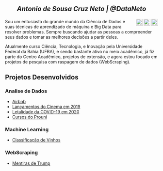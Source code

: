 ## <p align="center">*Antonio de Sousa Cruz Neto | @DataNeto* </p>

[<img align="right" alt="codeSTACKr | Twitter" width="22px" src="https://cdn.jsdelivr.net/npm/simple-icons@v3/icons/twitter.svg" />][twitter]
[<img align="right" alt="codeSTACKr | LinkedIn" width="22px" src="https://cdn.jsdelivr.net/npm/simple-icons@v3/icons/linkedin.svg" />][linkedin]
[<img align="right" alt="codeSTACKr | Instagram" width="22px" src="https://cdn.jsdelivr.net/npm/simple-icons@v3/icons/instagram.svg" />][instagram]


[twitter]: https://twitter.com/Antoniocruzds
[instagram]: https://instagram.com/DataNeto
[linkedin]: https://linkedin.com/in/antoniocruzds



  Sou um entusiasta do grande mundo da Ciência de Dados e suas técnicas de aprendizado de máquina e Big Data para resolver problemas. Sempre buscando ajudar as pessoas a compreender seus dados e tomar as melhores decisões a partir deles.

Atualmente curso Ciência, Tecnologia, e Inovação pela Universidade Federal da Bahia (UFBA), e sendo bastante ativo no meio acadêmico, já fiz parte do Centro Acadêmico, projetos de extensão, e agora estou focado em projetos de pesquisa com raspagem de dados (WebScraping).

## Projetos Desenvolvidos
### Analise de Dados
* [Airbnb](https://github.com/dataneto/Data-Analysis/tree/master/Airbnb)
* [Lançamentos do Cinema em 2019](https://github.com/dataneto/Data-Analysis/tree/master/Cinema/)
* [Letalidade da COVID-19 em 2020](https://github.com/dataneto/Data-Analysis/tree/master/Covid19)
* [Cursos do Prouni](https://github.com/dataneto/Data-Analysis/tree/master/Cursos_Prouni)

### Machine Learning
* [Classificação de Vinhos](https://github.com/dataneto/Machine-Learning/tree/master/Classificacao_de_vinhos)

### WebScraping
* [Mentiras de Trump](https://github.com/dataneto/Web-Scraping/tree/master/Mentiras_de_Trump)

